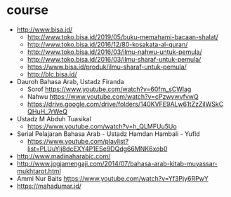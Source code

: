 # course
* http://www.bisa.id/
  * http://www.toko.bisa.id/2019/05/buku-memahami-bacaan-shalat/
  * http://www.toko.bisa.id/2016/12/80-kosakata-al-quran/
  * http://www.toko.bisa.id/2016/03/ilmu-nahwu-untuk-pemula/
  * http://www.toko.bisa.id/2016/03/ilmu-sharaf-untuk-pemula/
  * https://www.bisa.id/produk/ilmu-sharaf-untuk-pemula/
  * http://blc.bisa.id/
* Dauroh Bahasa Arab, Ustadz Firanda
  * Sorof https://www.youtube.com/watch?v=60fm_sCWlag
  * Nahwu https://www.youtube.com/watch?v=cPzwvwvfvwQ
  * https://drive.google.com/drive/folders/140KVFE9ALw61tZzZilWSkCQHuH_7rWeQ
* Ustadz M Abduh Tuasikal
  * https://www.youtube.com/watch?v=h_QLMFUu5Uo
* Serial Pelajaran Bahasa Arab - Ustadz Hamdan Hambali - Yufid
  * https://www.youtube.com/playlist?list=PLUuYlj8dcEXY4P1ESe9DQdg66MNK6xqb0
* http://www.madinaharabic.com/
* http://www.jogjamengaji.com/2014/07/bahasa-arab-kitab-muyassar-mukhtarot.html
* Ammi Nur Baits https://www.youtube.com/watch?v=Yf3Pjy6RPwY
* https://mahadumar.id/
